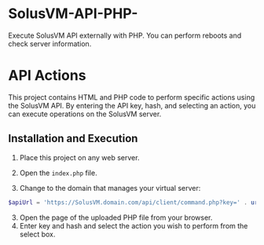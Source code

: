 # SolusVM-API-PHP-
Execute SolusVM API externally with PHP. You can perform reboots and check server information.

# API Actions

This project contains HTML and PHP code to perform specific actions using the SolusVM API. By entering the API key, hash, and selecting an action, you can execute operations on the SolusVM server.

## Installation and Execution

1. Place this project on any web server.

2. Open the `index.php` file.
3. Change to the domain that manages your virtual server:
```php
$apiUrl = 'https://SolusVM.domain.com/api/client/command.php?key=' . urlencode($key) . '&hash=' . urlencode($hash) . '&action=' . $action;
```

3. Open the page of the uploaded PHP file from your browser.
4. Enter key and hash and select the action you wish to perform from the select box.
